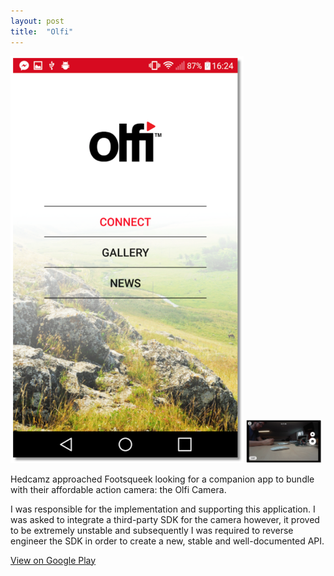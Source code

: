 ```yaml
---
layout: post
title:  "Olfi"
---
```


<img width="74%" src="/images/projects/olfi/1.png"/>
<img width="24%" src="/images/projects/olfi/2.png"/>

Hedcamz approached Footsqueek looking for a companion app to bundle with their affordable action camera: the Olfi Camera. 

I was responsible for the implementation and supporting this application. I was asked to integrate a third-party SDK for the camera however, it proved to be extremely unstable and subsequently I was required to reverse engineer the SDK in order to create a new, stable and well-documented API.

<a href="https://play.google.com/store/apps/details?id=com.hedcamz.olfi_action_cam&hl=en_GB">View on Google Play</a>